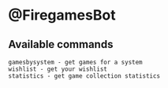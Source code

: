 # @FiregamesBot

## Available commands

```
gamesbysystem - get games for a system
wishlist - get your wishlist
statistics - get game collection statistics
```
